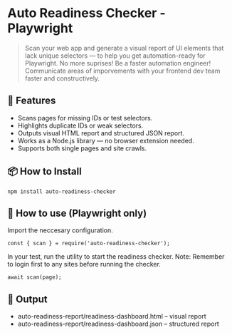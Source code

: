 # Auto Readiness Checker - Playwright

> Scan your web app and generate a visual report of UI elements that lack unique selectors — to help you get automation-ready for Playwright. No more suprises! Be a faster automation engineer! Communicate areas of imporvements with your frontend dev team faster and constructively. 

## 🚀 Features

- Scans pages for missing IDs or test selectors.
- Highlights duplicate IDs or weak selectors.
- Outputs visual HTML report and structured JSON report.
- Works as a Node.js library — no browser extension needed.
- Supports both single pages and site crawls.

## 📦 How to Install
```
npm install auto-readiness-checker
```

## 🧪 How to use (Playwright only)
Import the neccesary configuration.
```
const { scan } = require('auto-readiness-checker');
```

In your test,  run the utility to start the readiness checker. Note: Remember to login first to any sites before running the checker.
```
await scan(page);
```

## 📂 Output
- auto-readiness-report/readiness-dashboard.html – visual report
- auto-readiness-report/readiness-dashboard.json – structured report
